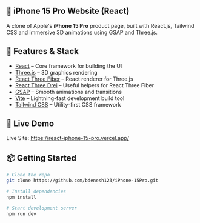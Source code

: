 ## 📱 iPhone 15 Pro Website (React)

A clone of Apple's **iPhone 15 Pro** product page, built with React.js, Tailwind CSS and immersive 3D animations using GSAP and Three.js.

## 🔧 Features & Stack

- [React](https://reactjs.org) – Core framework for building the UI
- [Three.js](https://threejs.org) – 3D graphics rendering
- [React Three Fiber](https://docs.pmnd.rs/react-three-fiber/getting-started/introduction) – React renderer for Three.js
- [React Three Drei](https://github.com/pmndrs/drei) – Useful helpers for React Three Fiber
- [GSAP](https://gsap.com) – Smooth animations and transitions
- [Vite](https://vitejs.dev) – Lightning-fast development build tool
- [Tailwind CSS](https://tailwindcss.com) – Utility-first CSS framework

## 🚀 Live Demo

Live Site: https://react-iphone-15-pro.vercel.app/

## 📦 Getting Started

```bash
# Clone the repo
git clone https://github.com/bdenesh123/iPhone-15Pro.git

# Install dependencies
npm install

# Start development server
npm run dev
```
